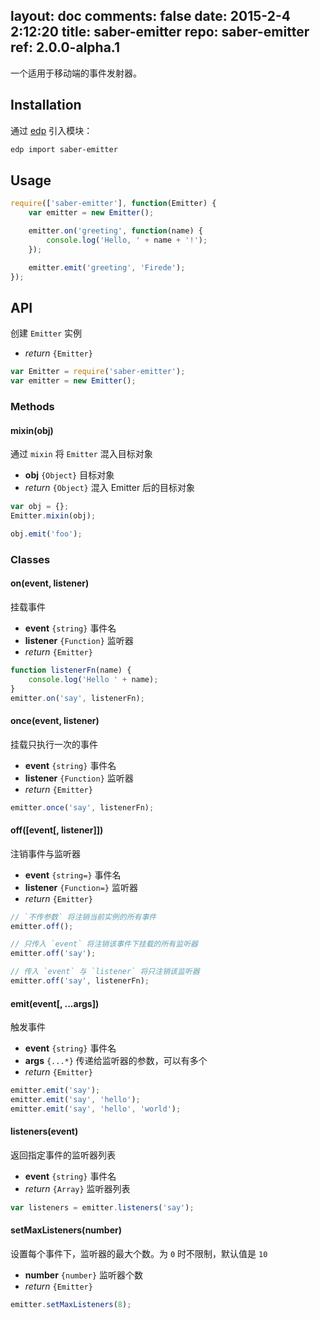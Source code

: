 layout: doc
comments: false
date: 2015-2-4 2:12:20
title: saber-emitter
repo: saber-emitter
ref: 2.0.0-alpha.1
---

一个适用于移动端的事件发射器。

## Installation

通过 [edp](https://github.com/ecomfe/edp) 引入模块：

```sh
edp import saber-emitter
```

## Usage

```js
require(['saber-emitter'], function(Emitter) {
    var emitter = new Emitter();

    emitter.on('greeting', function(name) {
        console.log('Hello, ' + name + '!');
    });

    emitter.emit('greeting', 'Firede');
});
```

## API

创建 `Emitter` 实例

* _return_ `{Emitter}`

```js
var Emitter = require('saber-emitter');
var emitter = new Emitter();
```

### Methods

#### mixin(obj)

通过 `mixin` 将 `Emitter` 混入目标对象

* **obj** `{Object}` 目标对象
* _return_ `{Object}` 混入 Emitter 后的目标对象

```js
var obj = {};
Emitter.mixin(obj);

obj.emit('foo');
```

### Classes

#### on(event, listener)

挂载事件

* **event** `{string}` 事件名
* **listener** `{Function}` 监听器
* _return_ `{Emitter}`

```js
function listenerFn(name) {
    console.log('Hello ' + name);
}
emitter.on('say', listenerFn);
```

#### once(event, listener)

挂载只执行一次的事件

* **event** `{string}` 事件名
* **listener** `{Function}` 监听器
* _return_ `{Emitter}`

```js
emitter.once('say', listenerFn);
```

#### off([event[, listener]])

注销事件与监听器

* **event** `{string=}` 事件名
* **listener** `{Function=}` 监听器
* _return_ `{Emitter}`

```js
// `不传参数` 将注销当前实例的所有事件
emitter.off();

// 只传入 `event` 将注销该事件下挂载的所有监听器
emitter.off('say');

// 传入 `event` 与 `listener` 将只注销该监听器
emitter.off('say', listenerFn);
```

#### emit(event[, ...args])

触发事件

* **event** `{string}` 事件名
* **args** `{...*}` 传递给监听器的参数，可以有多个
* _return_ `{Emitter}`

```js
emitter.emit('say');
emitter.emit('say', 'hello');
emitter.emit('say', 'hello', 'world');
```

#### listeners(event)

返回指定事件的监听器列表

* **event** `{string}` 事件名
* _return_ `{Array}` 监听器列表

```js
var listeners = emitter.listeners('say');
```

#### setMaxListeners(number)

设置每个事件下，监听器的最大个数。为 `0` 时不限制，默认值是 `10`

* **number** `{number}` 监听器个数
* _return_ `{Emitter}`

```js
emitter.setMaxListeners(8);
```